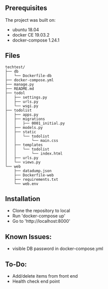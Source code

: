 ## Prerequisites
The project was built on:
- ubuntu 18.04
- docker CE 19.03.2
- docker-compose 1.24.1

## Files
```
techtest/
├── db
│   └── Dockerfile-db
├── docker-compose.yml
├── manage.py
├── README.md
├── todol
│   ├── settings.py
│   ├── urls.py
│   └── wsgi.py
├── todolist
│   ├── apps.py
│   ├── migrations
│   │   ├── 0001_initial.py
│   ├── models.py
│   ├── static
│   │   └── todolist
│   │       └── main.css
│   ├── templates
│   │   └── todolist
│   │       └── index.html
│   ├── urls.py
│   └── views.py
└── web
    ├── datadump.json
    ├── Dockerfile-web
    ├── requirements.txt
    └── web.env
```

## Installation
- Clone the repository to local
- Run 'docker-compose up'
- Go to 'http://localhost:8000'

## Known Issues:
- visible DB password in docker-compose.yml

## To-Do:
- Add/delete items from front end
- Health check end point
